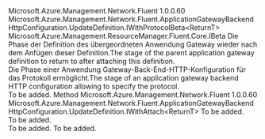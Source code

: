 <Type Name="IWithProtocol&lt;ReturnT&gt;" FullName="Microsoft.Azure.Management.Network.Fluent.ApplicationGatewayBackendHttpConfiguration.UpdateDefinition.IWithProtocol&lt;ReturnT&gt;">
  <TypeSignature Language="C#" Value="public interface IWithProtocol&lt;ReturnT&gt; : Microsoft.Azure.Management.Network.Fluent.ApplicationGatewayBackendHttpConfiguration.UpdateDefinition.IWithProtocolBeta&lt;ReturnT&gt;, Microsoft.Azure.Management.ResourceManager.Fluent.Core.IBeta" />
  <TypeSignature Language="ILAsm" Value=".class public interface auto ansi abstract IWithProtocol`1&lt;ReturnT&gt; implements class Microsoft.Azure.Management.Network.Fluent.ApplicationGatewayBackendHttpConfiguration.UpdateDefinition.IWithProtocolBeta`1&lt;!ReturnT&gt;, class Microsoft.Azure.Management.ResourceManager.Fluent.Core.IBeta" />
  <TypeSignature Language="DocId" Value="T:Microsoft.Azure.Management.Network.Fluent.ApplicationGatewayBackendHttpConfiguration.UpdateDefinition.IWithProtocol`1" />
  <TypeSignature Language="VB.NET" Value="Public Interface IWithProtocol(Of ReturnT)&#xA;Implements IBeta, IWithProtocolBeta(Of ReturnT)" />
  <TypeSignature Language="F#" Value="type IWithProtocol&lt;'ReturnT&gt; = interface&#xA;    interface IWithProtocolBeta&lt;'ReturnT&gt;&#xA;    interface IBeta" />
  <AssemblyInfo>
    <AssemblyName>Microsoft.Azure.Management.Network.Fluent</AssemblyName>
    <AssemblyVersion>1.0.0.60</AssemblyVersion>
  </AssemblyInfo>
  <TypeParameters>
    <TypeParameter Name="ParentT" />
  </TypeParameters>
  <Interfaces>
    <Interface>
      <InterfaceName>Microsoft.Azure.Management.Network.Fluent.ApplicationGatewayBackendHttpConfiguration.UpdateDefinition.IWithProtocolBeta&lt;ReturnT&gt;</InterfaceName>
    </Interface>
    <Interface>
      <InterfaceName>Microsoft.Azure.Management.ResourceManager.Fluent.Core.IBeta</InterfaceName>
    </Interface>
  </Interfaces>
  <Docs>
    <typeparam name="ReturnT"><span data-ttu-id="1a366-101">Die Phase der Definition des übergeordneten Anwendung Gateway wieder nach dem Anfügen dieser Definition.</span><span class="sxs-lookup"><span data-stu-id="1a366-101">The stage of the parent application gateway definition to return to after attaching this definition.</span></span></typeparam>
    <summary>
            <span data-ttu-id="1a366-102">Die Phase einer Anwendung Gateway-Back-End-HTTP-Konfiguration für das Protokoll ermöglicht.</span><span class="sxs-lookup"><span data-stu-id="1a366-102">The stage of an application gateway backend HTTP configuration allowing to specify the protocol.</span></span>
            </summary>
    <remarks>To be added.</remarks>
  </Docs>
  <Members>
    <Member MemberName="WithProtocol">
      <MemberSignature Language="C#" Value="public Microsoft.Azure.Management.Network.Fluent.ApplicationGatewayBackendHttpConfiguration.UpdateDefinition.IWithAttach&lt;ReturnT&gt; WithProtocol (Microsoft.Azure.Management.Network.Fluent.Models.ApplicationGatewayProtocol protocol);" />
      <MemberSignature Language="ILAsm" Value=".method public hidebysig newslot virtual instance class Microsoft.Azure.Management.Network.Fluent.ApplicationGatewayBackendHttpConfiguration.UpdateDefinition.IWithAttach`1&lt;!ReturnT&gt; WithProtocol(class Microsoft.Azure.Management.Network.Fluent.Models.ApplicationGatewayProtocol protocol) cil managed" />
      <MemberSignature Language="DocId" Value="M:Microsoft.Azure.Management.Network.Fluent.ApplicationGatewayBackendHttpConfiguration.UpdateDefinition.IWithProtocol`1.WithProtocol(Microsoft.Azure.Management.Network.Fluent.Models.ApplicationGatewayProtocol)" />
      <MemberSignature Language="VB.NET" Value="Public Function WithProtocol (protocol As ApplicationGatewayProtocol) As IWithAttach(Of ReturnT)" />
      <MemberSignature Language="F#" Value="abstract member WithProtocol : Microsoft.Azure.Management.Network.Fluent.Models.ApplicationGatewayProtocol -&gt; Microsoft.Azure.Management.Network.Fluent.ApplicationGatewayBackendHttpConfiguration.UpdateDefinition.IWithAttach&lt;'ReturnT&gt;" Usage="iWithProtocol.WithProtocol protocol" />
      <MemberType>Method</MemberType>
      <AssemblyInfo>
        <AssemblyName>Microsoft.Azure.Management.Network.Fluent</AssemblyName>
        <AssemblyVersion>1.0.0.60</AssemblyVersion>
      </AssemblyInfo>
      <ReturnValue>
        <ReturnType>Microsoft.Azure.Management.Network.Fluent.ApplicationGatewayBackendHttpConfiguration.UpdateDefinition.IWithAttach&lt;ReturnT&gt;</ReturnType>
      </ReturnValue>
      <Parameters>
        <Parameter Name="protocol" Type="Microsoft.Azure.Management.Network.Fluent.Models.ApplicationGatewayProtocol" />
      </Parameters>
      <Docs>
        <param name="protocol">To be added.</param>
        <summary>To be added.</summary>
        <returns>To be added.</returns>
        <remarks>To be added.</remarks>
      </Docs>
    </Member>
  </Members>
</Type>